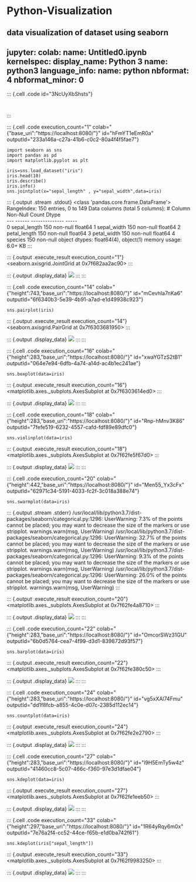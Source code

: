 # Python-Visualization
data visualization of dataset using seaborn 
---
jupyter:
  colab:
    name: Untitled0.ipynb
  kernelspec:
    display_name: Python 3
    name: python3
  language_info:
    name: python
  nbformat: 4
  nbformat_minor: 0
---

::: {.cell .code id="3NcUyXbShsts"}
``` {.python}
    
```
:::

::: {.cell .code execution_count="1" colab="{\"base_uri\":\"https://localhost:8080/\"}" id="hFmYT1eEmR0a" outputId="233a146a-c27a-41b6-c0c2-80a4f4f5fae7"}
``` {.python}
import seaborn as sns
import pandas as pd
import matplotlib.pyplot as plt

iris=sns.load_dataset("iris")
iris.head(10)
iris.describe()
iris.info()
sns.jointplot(x="sepal_length" , y="sepal_width",data=iris)

```

::: {.output .stream .stdout}
    <class 'pandas.core.frame.DataFrame'>
    RangeIndex: 150 entries, 0 to 149
    Data columns (total 5 columns):
     #   Column        Non-Null Count  Dtype  
    ---  ------        --------------  -----  
     0   sepal_length  150 non-null    float64
     1   sepal_width   150 non-null    float64
     2   petal_length  150 non-null    float64
     3   petal_width   150 non-null    float64
     4   species       150 non-null    object 
    dtypes: float64(4), object(1)
    memory usage: 6.0+ KB
:::

::: {.output .execute_result execution_count="1"}
    <seaborn.axisgrid.JointGrid at 0x7f682aa2ac90>
:::

::: {.output .display_data}
![](vertopal_84c16ec5a3904955bf2f8e5594c952f5/b1637685f7292621d4228c0733d34096a8bfb97f.png)
:::
:::

::: {.cell .code execution_count="14" colab="{\"height\":743,\"base_uri\":\"https://localhost:8080/\"}" id="mCevhIa7nKa6" outputId="6f6340b3-5e39-4b91-a7ad-e1d49938c923"}
``` {.python}
sns.pairplot(iris)

```

::: {.output .execute_result execution_count="14"}
    <seaborn.axisgrid.PairGrid at 0x7f6303681950>
:::

::: {.output .display_data}
![](vertopal_84c16ec5a3904955bf2f8e5594c952f5/d59a5054ac46b1d0b8d1f30422d675a4f9be2168.png)
:::
:::

::: {.cell .code execution_count="16" colab="{\"height\":283,\"base_uri\":\"https://localhost:8080/\"}" id="xwaYGTzS2tB1" outputId="064e7e94-6dfb-4a74-a14d-ac4b1ec241ae"}
``` {.python}
sns.boxplot(data=iris)
```

::: {.output .execute_result execution_count="16"}
    <matplotlib.axes._subplots.AxesSubplot at 0x7f6303614ed0>
:::

::: {.output .display_data}
![](vertopal_84c16ec5a3904955bf2f8e5594c952f5/134717b1c8ba6b3993a650e27eda4bdb21e278e2.png)
:::
:::

::: {.cell .code execution_count="18" colab="{\"height\":283,\"base_uri\":\"https://localhost:8080/\"}" id="Rnp-hMnv3K86" outputId="7fefe519-6232-4557-cafd-fdf89e89dfc0"}
``` {.python}
sns.violinplot(data=iris)
```

::: {.output .execute_result execution_count="18"}
    <matplotlib.axes._subplots.AxesSubplot at 0x7f62fe5f67d0>
:::

::: {.output .display_data}
![](vertopal_84c16ec5a3904955bf2f8e5594c952f5/5290502efe0a1aab6f79d7142eec90cb30ea96e6.png)
:::
:::

::: {.cell .code execution_count="20" colab="{\"height\":442,\"base_uri\":\"https://localhost:8080/\"}" id="Men55_Yx3cFx" outputId="62971c34-5191-4033-fc2f-3c018a388e74"}
``` {.python}
sns.swarmplot(data=iris)
```

::: {.output .stream .stderr}
    /usr/local/lib/python3.7/dist-packages/seaborn/categorical.py:1296: UserWarning: 7.3% of the points cannot be placed; you may want to decrease the size of the markers or use stripplot.
      warnings.warn(msg, UserWarning)
    /usr/local/lib/python3.7/dist-packages/seaborn/categorical.py:1296: UserWarning: 32.7% of the points cannot be placed; you may want to decrease the size of the markers or use stripplot.
      warnings.warn(msg, UserWarning)
    /usr/local/lib/python3.7/dist-packages/seaborn/categorical.py:1296: UserWarning: 9.3% of the points cannot be placed; you may want to decrease the size of the markers or use stripplot.
      warnings.warn(msg, UserWarning)
    /usr/local/lib/python3.7/dist-packages/seaborn/categorical.py:1296: UserWarning: 26.0% of the points cannot be placed; you may want to decrease the size of the markers or use stripplot.
      warnings.warn(msg, UserWarning)
:::

::: {.output .execute_result execution_count="20"}
    <matplotlib.axes._subplots.AxesSubplot at 0x7f62fe4a8710>
:::

::: {.output .display_data}
![](vertopal_84c16ec5a3904955bf2f8e5594c952f5/a12a5a7d41ff79f0f3dbb992076a27cd37e4049e.png)
:::
:::

::: {.cell .code execution_count="22" colab="{\"height\":283,\"base_uri\":\"https://localhost:8080/\"}" id="OmcorSWz31GU" outputId="6b0d5764-cea7-4f99-d3d1-839872d93f57"}
``` {.python}
sns.barplot(data=iris)
```

::: {.output .execute_result execution_count="22"}
    <matplotlib.axes._subplots.AxesSubplot at 0x7f62fe380c50>
:::

::: {.output .display_data}
![](vertopal_84c16ec5a3904955bf2f8e5594c952f5/79d31ae6ce7edfadc61b8f7040c948550266ab71.png)
:::
:::

::: {.cell .code execution_count="24" colab="{\"height\":283,\"base_uri\":\"https://localhost:8080/\"}" id="vg5xXAl74Fmu" outputId="dd1f8fcb-a855-4c0e-d07c-2385d112ec14"}
``` {.python}
sns.countplot(data=iris)
```

::: {.output .execute_result execution_count="24"}
    <matplotlib.axes._subplots.AxesSubplot at 0x7f62fe2e2790>
:::

::: {.output .display_data}
![](vertopal_84c16ec5a3904955bf2f8e5594c952f5/de5bdcef009d8553c748e306a1af18d242683b6e.png)
:::
:::

::: {.cell .code execution_count="27" colab="{\"height\":283,\"base_uri\":\"https://localhost:8080/\"}" id="l9H5EmTy5w4z" outputId="41460cc8-5c07-466c-f360-97e3d1dfae04"}
``` {.python}
sns.kdeplot(data=iris)
```

::: {.output .execute_result execution_count="27"}
    <matplotlib.axes._subplots.AxesSubplot at 0x7f62fe1eeb50>
:::

::: {.output .display_data}
![](vertopal_84c16ec5a3904955bf2f8e5594c952f5/569489ba0d05c0446f015cfae4ea3d8786b2ba65.png)
:::
:::

::: {.cell .code execution_count="33" colab="{\"height\":297,\"base_uri\":\"https://localhost:8080/\"}" id="1R64yRqy6m0x" outputId="7e76a2f4-cc52-44ce-f65b-e1d0ba742f61"}
``` {.python}
sns.kdeplot(iris["sepal_length"])
```

::: {.output .execute_result execution_count="33"}
    <matplotlib.axes._subplots.AxesSubplot at 0x7f62f9983250>
:::

::: {.output .display_data}
![](vertopal_84c16ec5a3904955bf2f8e5594c952f5/ca57485a3148ee31b6c7210af1775a770c1ef9d0.png)
:::
:::
